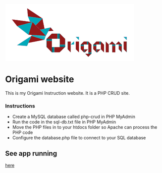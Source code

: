 ![alt text](https://github.com/Nfedans/Ca2_SSD/blob/main/image_uploads/539248.png "Site Logo")


# Origami website
This is my Origami Instruction website. It is a PHP CRUD site.
### Instructions
* Create a MySQL database called php-crud in PHP MyAdmin
* Run the code in the sql-db.txt file in PHP MyAdmin
* Move the PHP files in to your htdocs folder so Apache can process the PHP code
* Configure the database.php file to connect to your SQL database

## See app running
[here](https://mysql06.comp.dkit.ie/D00238707/Ca2_SSD/)

